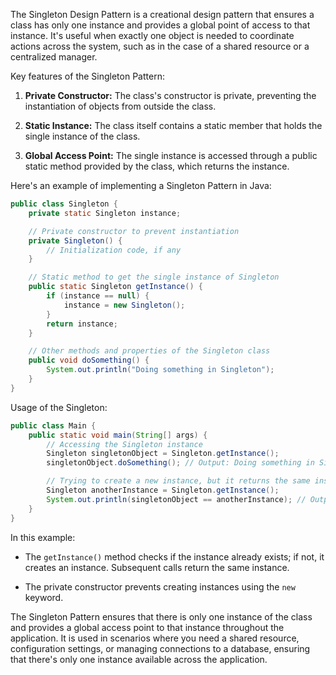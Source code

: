 The Singleton Design Pattern is a creational design pattern that ensures a class has only one instance and provides a global point of access to that instance. It's useful when exactly one object is needed to coordinate actions across the system, such as in the case of a shared resource or a centralized manager.

Key features of the Singleton Pattern:

1. **Private Constructor:** The class's constructor is private, preventing the instantiation of objects from outside the class.

2. **Static Instance:** The class itself contains a static member that holds the single instance of the class.

3. **Global Access Point:** The single instance is accessed through a public static method provided by the class, which returns the instance.

Here's an example of implementing a Singleton Pattern in Java:

```java
public class Singleton {
    private static Singleton instance;

    // Private constructor to prevent instantiation
    private Singleton() {
        // Initialization code, if any
    }

    // Static method to get the single instance of Singleton
    public static Singleton getInstance() {
        if (instance == null) {
            instance = new Singleton();
        }
        return instance;
    }

    // Other methods and properties of the Singleton class
    public void doSomething() {
        System.out.println("Doing something in Singleton");
    }
}
```

Usage of the Singleton:

```java
public class Main {
    public static void main(String[] args) {
        // Accessing the Singleton instance
        Singleton singletonObject = Singleton.getInstance();
        singletonObject.doSomething(); // Output: Doing something in Singleton

        // Trying to create a new instance, but it returns the same instance
        Singleton anotherInstance = Singleton.getInstance();
        System.out.println(singletonObject == anotherInstance); // Output: true (the same instance)
    }
}
```

In this example:

- The `getInstance()` method checks if the instance already exists; if not, it creates an instance. Subsequent calls return the same instance.

- The private constructor prevents creating instances using the `new` keyword.

The Singleton Pattern ensures that there is only one instance of the class and provides a global access point to that instance throughout the application. It is used in scenarios where you need a shared resource, configuration settings, or managing connections to a database, ensuring that there's only one instance available across the application.